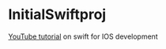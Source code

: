 # InitialSwiftproj

[YouTube tutorial](https://www.youtube.com/watch?v=aP-SQXTtWhY) on swift for IOS development



